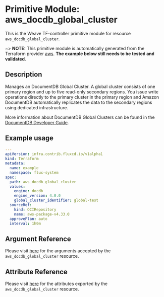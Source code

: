 
# Primitive Module: aws_docdb_global_cluster

This is the Weave TF-controller primitive module for resource `aws_docdb_global_cluster`.

~> **NOTE:** This primitive module is automatically generated from the Terraform provider [aws](https://registry.terraform.io/providers/hashicorp/aws/latest/docs/resources/docdb_global_cluster). **The example below still needs to be tested and validated**.

## Description

Manages an DocumentDB Global Cluster. A global cluster consists of one primary region and up to five read-only secondary regions. You issue write operations directly to the primary cluster in the primary region and Amazon DocumentDB automatically replicates the data to the secondary regions using dedicated infrastructure.

More information about DocumentDB Global Clusters can be found in the [DocumentDB Developer Guide](https://docs.aws.amazon.com/documentdb/latest/developerguide/global-clusters.html).

## Example usage

```yaml
---
apiVersion: infra.contrib.fluxcd.io/v1alpha1
kind: Terraform
metadata:
  name: example
  namespace: flux-system
spec:
  path: aws_docdb_global_cluster
  values:
    engine: docdb
    engine_version: 4.0.0
    global_cluster_identifier: global-test
  sourceRef:
    kind: OCIRepository
    name: aws-package-v4.33.0
  approvePlan: auto
  interval: 1h0m
```

## Argument Reference

Please visit [here](https://registry.terraform.io/providers/hashicorp/aws/latest/docs/resources/docdb_global_cluster#argument-reference) for the arguments accepted by the `aws_docdb_global_cluster` resource.

## Attribute Reference

Please visit [here](https://registry.terraform.io/providers/hashicorp/aws/latest/docs/resources/docdb_global_cluster#attributes-reference) for the attributes exported by the `aws_docdb_global_cluster` resource.
